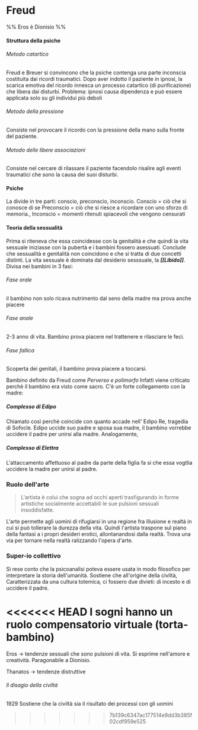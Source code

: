 # Freud 
 %% Eros è Dionisio %%
#### Struttura della psiche
###### Metodo catartico
Freud e Breuer si convincono che la psiche contenga una parte inconscia costituita dai ricordi traumatici. Dopo aver indotto il paziente in ipnosi, la scarica emotiva del ricordo innesca un processo catartico (di purificazione) che libera dai disturbi. 
Problema: ipnosi causa dipendenza e può essere applicata solo su gli individui più deboli 
###### Metodo della pressione
Consiste nel provocare il ricordo con la pressione della mano sulla fronte del paziente. 
###### Metodo delle libere associazioni 
Consiste nel cercare di rilassare il paziente facendolo risalire agli eventi traumatici che sono la causa dei suoi disturbi. 

#### Psiche
La divide in tre parti: conscio, preconscio, inconscio. 
Conscio = ciò che si conosce di se
Preconscio = ciò che si riesce a ricordare con uno sforzo di memoria., 
Inconscio = momenti ritenuti spiacevoli che vengono censurati 



 #### Teoria della sessualità
 Prima si riteneva che essa coincidesse con la genitalità e che quindi la vita sessuale iniziasse con la pubertà e i bambini fossero asessuati. 
 Conclude che sessualità e genitalità non coincidono e che si tratta di due concetti distinti. 
 La vita sessuale è dominata dal desiderio sesssuale, la ***[[Libido]]***. 
 Divisa nei bambini in 3 fasi: 
###### Fase orale
il bambino non solo ricava nutrimento dal seno della madre ma prova anche piacere
###### Fase anale
2-3 anno di vita. Bambino prova piacere nel trattenere e rilasciare le feci. 
###### Fase fallica
Scoperta dei genitali, il bambino prova piacere a toccarsi. 

Bambino definito da Freud come *Perverso e polimorfo*
Infatti viene criticato perchè il bambino era visto come sacro. 
C'è un forte collegamento con la madre: 
##### Complesso di Edipo
Chiamato così perchè coincide con quanto accade nell' Edipo Re, tragedia di Sofocle. Edipo uccide suo padre e sposa sua madre, il bambino vorrebbe uccidere il padre per unirsi alla madre. 
Analogamente, 
##### Complesso di Elettra
L'attaccamento affettuoso al padre da parte della figlia fa si che essa vogtlia uccidere la madre per unirsi al padre. 

### Ruolo dell'arte
> L'artista è colui che sogna ad occhi aperti trasfigurando in forme artistiche socialmente accettabili le sue pulsioni sessuali insoddisfatte. 
 
 L'arte permette agli uomini di rifugiarsi in una regione fra illusione e realtà in cui si può tollerare la durezza della vita. 
 Quindi l'artista traspone sul piano della fantasi a i propri desideri erotici, allontanandosi dalla realtà. 
 Trova una via per tornare nella realtà ralizzando l'opera d'arte. 
 
 ### Super-io collettivo
 Si rese conto che la psicoanalisi poteva essere usata in modo filosofico per interpretare la storia dell'umanità. 
 Sostiene che all'origine della civiltà, Caratterizzata da una cultura totemica, ci fossero due divieti: di incesto e di uccidere il padre. 
 
<<<<<<< HEAD
 I sogni hanno un ruolo compensatorio virtuale (torta-bambino)
=======
 Eros -> tendenze sessuali che sono pulsioni di vita. Si esprime nell'amore e creatività. Paragonabile a Dionisio.
 
 Thanatos -> tendenze distruttive 
 
 ###### Il disagio della civiltà 
 1929
 Sostiene che la civiltà sia il risultato dei processi con gli uomini 
 
>>>>>>> 7b139c6347ac177514e9dd3b385f02cdf959e525
 
 
 
 
 
 
 
 
 
 
 
 
 
 
 
 
 
 
 
 
 
 
 
 
 
 
 
 
 
 
 
 
 
 
 